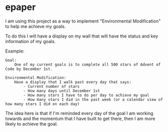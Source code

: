 # epaper

I am using this project as a way to implement "Environmental Modification" to help me achieve my goals.

To do this I will have a display on my wall that will have the status and key information of my goals.

Example:

    Goal:
        One of my current goals is to complete all 500 stars of Advent of Code by December 1st.

    Environmental Modification:
        Have a display that I walk past every day that says:
            - Current number of stars
            - How many days until December 1st
            - How many stars I have to do per day to achieve my goal
            - How many stars I did in the past week (or a calendar view of how many stars I did on each day)

The idea here is that if I'm reminded every day of the goal I am working towards and the momentum that I have built to get there, then I am more likely to achieve the goal. 
